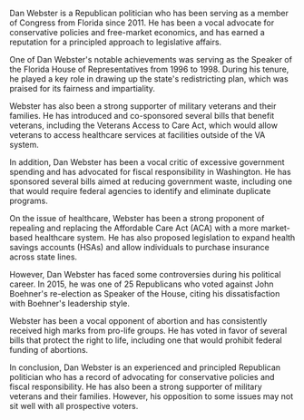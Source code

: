 Dan Webster is a Republican politician who has been serving as a member of Congress from Florida since 2011. He has been a vocal advocate for conservative policies and free-market economics, and has earned a reputation for a principled approach to legislative affairs.

One of Dan Webster's notable achievements was serving as the Speaker of the Florida House of Representatives from 1996 to 1998. During his tenure, he played a key role in drawing up the state's redistricting plan, which was praised for its fairness and impartiality.

Webster has also been a strong supporter of military veterans and their families. He has introduced and co-sponsored several bills that benefit veterans, including the Veterans Access to Care Act, which would allow veterans to access healthcare services at facilities outside of the VA system.

In addition, Dan Webster has been a vocal critic of excessive government spending and has advocated for fiscal responsibility in Washington. He has sponsored several bills aimed at reducing government waste, including one that would require federal agencies to identify and eliminate duplicate programs.

On the issue of healthcare, Webster has been a strong proponent of repealing and replacing the Affordable Care Act (ACA) with a more market-based healthcare system. He has also proposed legislation to expand health savings accounts (HSAs) and allow individuals to purchase insurance across state lines.

However, Dan Webster has faced some controversies during his political career. In 2015, he was one of 25 Republicans who voted against John Boehner's re-election as Speaker of the House, citing his dissatisfaction with Boehner's leadership style.

Webster has been a vocal opponent of abortion and has consistently received high marks from pro-life groups. He has voted in favor of several bills that protect the right to life, including one that would prohibit federal funding of abortions.

In conclusion, Dan Webster is an experienced and principled Republican politician who has a record of advocating for conservative policies and fiscal responsibility. He has also been a strong supporter of military veterans and their families. However, his opposition to some issues may not sit well with all prospective voters.
